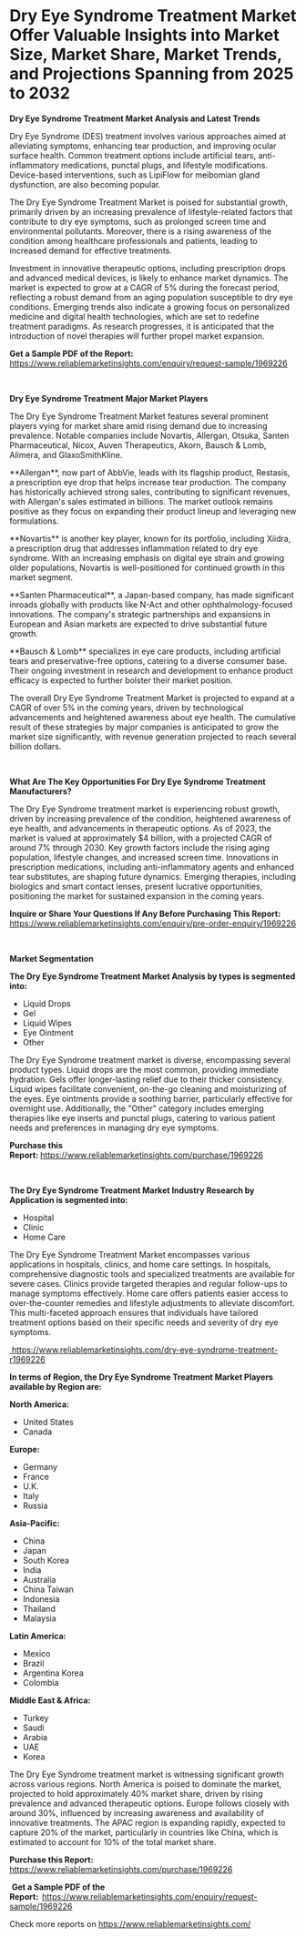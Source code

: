 <p><h1>Dry Eye Syndrome Treatment Market Offer Valuable Insights into Market Size, Market Share, Market Trends, and Projections Spanning from 2025 to 2032</h1></p><p><strong>Dry Eye Syndrome Treatment Market Analysis and Latest Trends</strong></p>
<p><p>Dry Eye Syndrome (DES) treatment involves various approaches aimed at alleviating symptoms, enhancing tear production, and improving ocular surface health. Common treatment options include artificial tears, anti-inflammatory medications, punctal plugs, and lifestyle modifications. Device-based interventions, such as LipiFlow for meibomian gland dysfunction, are also becoming popular. </p><p>The Dry Eye Syndrome Treatment Market is poised for substantial growth, primarily driven by an increasing prevalence of lifestyle-related factors that contribute to dry eye symptoms, such as prolonged screen time and environmental pollutants. Moreover, there is a rising awareness of the condition among healthcare professionals and patients, leading to increased demand for effective treatments. </p><p>Investment in innovative therapeutic options, including prescription drops and advanced medical devices, is likely to enhance market dynamics. The market is expected to grow at a CAGR of 5% during the forecast period, reflecting a robust demand from an aging population susceptible to dry eye conditions. Emerging trends also indicate a growing focus on personalized medicine and digital health technologies, which are set to redefine treatment paradigms. As research progresses, it is anticipated that the introduction of novel therapies will further propel market expansion.</p></p>
<p><strong>Get a Sample PDF of the Report:&nbsp;</strong> <a href="https://www.reliablemarketinsights.com/enquiry/request-sample/1969226?utm_campaign=2112&utm_medium=2&utm_source=Github&utm_content=ia&utm_term=08032025&utm_id=dry-eye-syndrome-treatment">https://www.reliablemarketinsights.com/enquiry/request-sample/1969226</a></p>
<p>&nbsp;</p>
<p><strong>Dry Eye Syndrome Treatment Major Market Players</strong></p>
<p><p>The Dry Eye Syndrome Treatment Market features several prominent players vying for market share amid rising demand due to increasing prevalence. Notable companies include Novartis, Allergan, Otsuka, Santen Pharmaceutical, Nicox, Auven Therapeutics, Akorn, Bausch & Lomb, Alimera, and GlaxoSmithKline.</p><p>**Allergan**, now part of AbbVie, leads with its flagship product, Restasis, a prescription eye drop that helps increase tear production. The company has historically achieved strong sales, contributing to significant revenues, with Allergan's sales estimated in billions. The market outlook remains positive as they focus on expanding their product lineup and leveraging new formulations.</p><p>**Novartis** is another key player, known for its portfolio, including Xiidra, a prescription drug that addresses inflammation related to dry eye syndrome. With an increasing emphasis on digital eye strain and growing older populations, Novartis is well-positioned for continued growth in this market segment.</p><p>**Santen Pharmaceutical**, a Japan-based company, has made significant inroads globally with products like N-Act and other ophthalmology-focused innovations. The company's strategic partnerships and expansions in European and Asian markets are expected to drive substantial future growth.</p><p>**Bausch & Lomb** specializes in eye care products, including artificial tears and preservative-free options, catering to a diverse consumer base. Their ongoing investment in research and development to enhance product efficacy is expected to further bolster their market position.</p><p>The overall Dry Eye Syndrome Treatment Market is projected to expand at a CAGR of over 5% in the coming years, driven by technological advancements and heightened awareness about eye health. The cumulative result of these strategies by major companies is anticipated to grow the market size significantly, with revenue generation projected to reach several billion dollars.</p></p>
<p>&nbsp;</p>
<p><strong>What Are The Key Opportunities For Dry Eye Syndrome Treatment Manufacturers?</strong></p>
<p><p>The Dry Eye Syndrome treatment market is experiencing robust growth, driven by increasing prevalence of the condition, heightened awareness of eye health, and advancements in therapeutic options. As of 2023, the market is valued at approximately $4 billion, with a projected CAGR of around 7% through 2030. Key growth factors include the rising aging population, lifestyle changes, and increased screen time. Innovations in prescription medications, including anti-inflammatory agents and enhanced tear substitutes, are shaping future dynamics. Emerging therapies, including biologics and smart contact lenses, present lucrative opportunities, positioning the market for sustained expansion in the coming years.</p></p>
<p><strong>Inquire or Share Your Questions If Any Before Purchasing This Report:</strong> <a href="https://www.reliablemarketinsights.com/enquiry/pre-order-enquiry/1969226?utm_campaign=2112&utm_medium=2&utm_source=Github&utm_content=ia&utm_term=08032025&utm_id=dry-eye-syndrome-treatment">https://www.reliablemarketinsights.com/enquiry/pre-order-enquiry/1969226</a></p>
<p>&nbsp;</p>
<p><strong>Market Segmentation</strong></p>
<p><strong>The Dry Eye Syndrome Treatment Market Analysis by types is segmented into:</strong></p>
<p><ul><li>Liquid Drops</li><li>Gel</li><li>Liquid Wipes</li><li>Eye Ointment</li><li>Other</li></ul></p>
<p><p>The Dry Eye Syndrome treatment market is diverse, encompassing several product types. Liquid drops are the most common, providing immediate hydration. Gels offer longer-lasting relief due to their thicker consistency. Liquid wipes facilitate convenient, on-the-go cleaning and moisturizing of the eyes. Eye ointments provide a soothing barrier, particularly effective for overnight use. Additionally, the "Other" category includes emerging therapies like eye inserts and punctal plugs, catering to various patient needs and preferences in managing dry eye symptoms.</p></p>
<p><strong>Purchase this Report:&nbsp;</strong><a href="https://www.reliablemarketinsights.com/purchase/1969226?utm_campaign=2112&utm_medium=2&utm_source=Github&utm_content=ia&utm_term=08032025&utm_id=dry-eye-syndrome-treatment">https://www.reliablemarketinsights.com/purchase/1969226</a></p>
<p>&nbsp;</p>
<p><strong>The Dry Eye Syndrome Treatment Market Industry Research by Application is segmented into:</strong></p>
<p><ul><li>Hospital</li><li>Clinic</li><li>Home Care</li></ul></p>
<p><p>The Dry Eye Syndrome Treatment Market encompasses various applications in hospitals, clinics, and home care settings. In hospitals, comprehensive diagnostic tools and specialized treatments are available for severe cases. Clinics provide targeted therapies and regular follow-ups to manage symptoms effectively. Home care offers patients easier access to over-the-counter remedies and lifestyle adjustments to alleviate discomfort. This multi-faceted approach ensures that individuals have tailored treatment options based on their specific needs and severity of dry eye symptoms.</p></p>
<p><a href="https://www.reliablemarketinsights.com/dry-eye-syndrome-treatment-r1969226?utm_campaign=2112&utm_medium=2&utm_source=Github&utm_content=ia&utm_term=08032025&utm_id=dry-eye-syndrome-treatment">&nbsp;https://www.reliablemarketinsights.com/dry-eye-syndrome-treatment-r1969226</a></p>
<p><strong>In terms of Region, the Dry Eye Syndrome Treatment Market Players available by Region are:</strong></p>
<p>
    <p> <strong> North America: </strong>
        <ul>
            <li>United States</li>
            <li>Canada</li>
        </ul>
        </p> 
    <p> <strong> Europe: </strong>
        <ul>
            <li>Germany</li>
            <li>France</li>
            <li>U.K.</li>
            <li>Italy</li>
            <li>Russia</li>
        </ul>
        </p> 
    <p> <strong> Asia-Pacific: </strong>
        <ul>
            <li>China</li>
            <li>Japan</li>
            <li>South Korea</li>
            <li>India</li>
            <li>Australia</li>
            <li>China Taiwan</li>
            <li>Indonesia</li>
            <li>Thailand</li>
            <li>Malaysia</li>
        </ul>
        </p> 
    <p> <strong> Latin America: </strong>
        <ul>
            <li>Mexico</li>
            <li>Brazil</li>
            <li>Argentina Korea</li>
            <li>Colombia</li>
        </ul>
        </p> 
    <p> <strong> Middle East & Africa: </strong>
        <ul>
            <li>Turkey</li>
            <li>Saudi</li>
            <li>Arabia</li>
            <li>UAE</li>
            <li>Korea</li>
        </ul>
    </p>
    </p>
<p><p>The Dry Eye Syndrome treatment market is witnessing significant growth across various regions. North America is poised to dominate the market, projected to hold approximately 40% market share, driven by rising prevalence and advanced therapeutic options. Europe follows closely with around 30%, influenced by increasing awareness and availability of innovative treatments. The APAC region is expanding rapidly, expected to capture 20% of the market, particularly in countries like China, which is estimated to account for 10% of the total market share.</p></p>
<p><strong>Purchase this Report: </strong><a href="https://www.reliablemarketinsights.com/purchase/1969226?utm_campaign=2112&utm_medium=2&utm_source=Github&utm_content=ia&utm_term=08032025&utm_id=dry-eye-syndrome-treatment">https://www.reliablemarketinsights.com/purchase/1969226</a></p>
<p>&nbsp;<strong>Get a Sample PDF of the Report:&nbsp;&nbsp;</strong><a href="https://www.reliablemarketinsights.com/enquiry/request-sample/1969226?utm_campaign=2112&utm_medium=2&utm_source=Github&utm_content=ia&utm_term=08032025&utm_id=dry-eye-syndrome-treatment">https://www.reliablemarketinsights.com/enquiry/request-sample/1969226</a></p>
<p><strong></strong></p>
<p>Check more reports on <a href="https://www.reliablemarketinsights.com/?utm_campaign=2112&utm_medium=2&utm_source=Github&utm_content=ia&utm_term=08032025&utm_id=dry-eye-syndrome-treatment">https://www.reliablemarketinsights.com/</a></p>